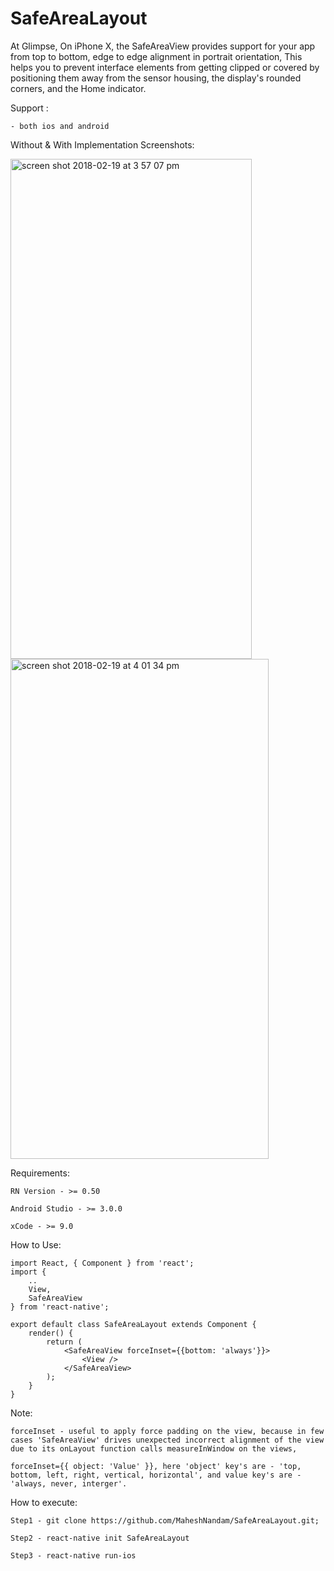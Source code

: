 # SafeAreaLayout

At Glimpse, On iPhone X, the SafeAreaView provides support for your app from top to bottom, edge to edge alignment in portrait orientation, This helps you to prevent interface elements from getting clipped or covered by positioning them away from the sensor housing, the display's rounded corners, and the Home indicator. 

Support : 

    - both ios and android
    
Without & With Implementation Screenshots:

<img width="386" height='800' alt="screen shot 2018-02-19 at 3 57 07 pm" src="https://user-images.githubusercontent.com/13198616/36374478-770a8978-1591-11e8-9ea1-2c6b209ba74d.png">  <img width="413" height='800' alt="screen shot 2018-02-19 at 4 01 34 pm" src="https://user-images.githubusercontent.com/13198616/36374403-3d9dcd1c-1591-11e8-9c6f-5e0a094c4428.png">



Requirements: 

    RN Version - >= 0.50

    Android Studio - >= 3.0.0

    xCode - >= 9.0 

How to Use:

    import React, { Component } from 'react';
    import {
        ..
        View,
        SafeAreaView
    } from 'react-native';

    export default class SafeAreaLayout extends Component {
        render() {
            return (
                <SafeAreaView forceInset={{bottom: 'always'}}>
                    <View />
                </SafeAreaView>
            );
        }
    }    
    
Note: 

    forceInset - useful to apply force padding on the view, because in few cases 'SafeAreaView' drives unexpected incorrect alignment of the view due to its onLayout function calls measureInWindow on the views, 
    
    forceInset={{ object: 'Value' }}, here 'object' key's are - 'top, bottom, left, right, vertical, horizontal', and value key's are - 'always, never, interger'.

How to execute:

    Step1 - git clone https://github.com/MaheshNandam/SafeAreaLayout.git;

    Step2 - react-native init SafeAreaLayout

    Step3 - react-native run-ios

